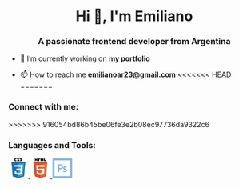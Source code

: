 <h1 align="center">Hi 👋, I'm Emiliano</h1>
<h3 align="center">A passionate frontend developer from Argentina</h3>

- 🔭 I’m currently working on **my portfolio**

- 📫 How to reach me **emilianoar23@gmail.com**
<<<<<<< HEAD
=======

<h3 align="left">Connect with me:</h3>
<p align="left">
</p>
>>>>>>> 916054bd86b45be06fe3e2b08ec97736da9322c6

<h3 align="left">Languages and Tools:</h3>
<p align="left"> <a href="https://www.w3schools.com/css/" target="_blank" rel="noreferrer"> <img src="https://raw.githubusercontent.com/devicons/devicon/master/icons/css3/css3-original-wordmark.svg" alt="css3" width="40" height="40"/> </a> <a href="https://www.w3.org/html/" target="_blank" rel="noreferrer"> <img src="https://raw.githubusercontent.com/devicons/devicon/master/icons/html5/html5-original-wordmark.svg" alt="html5" width="40" height="40"/> </a> <a href="https://www.photoshop.com/en" target="_blank" rel="noreferrer"> <img src="https://raw.githubusercontent.com/devicons/devicon/master/icons/photoshop/photoshop-line.svg" alt="photoshop" width="40" height="40"/> </a> </p>
